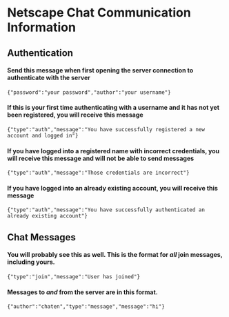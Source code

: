 # Netscape Chat Communication Information

## Authentication

#### Send this message when first opening the server connection to authenticate with the server
`{"password":"your password","author":"your username"}`

#### If this is your first time authenticating with a username and it has not yet been registered, you will receive this message
`{"type":"auth","message":"You have successfully registered a new account and logged in"}`

#### If you have logged into a registered name with incorrect credentials, you will receive this message and will not be able to send messages
`{"type":"auth","message":"Those credentials are incorrect"}`

#### If you have logged into an already existing account, you will receive this message
`{"type":"auth","message":"You have successfully authenticated an already existing account"}`

## Chat Messages

#### You will probably see this as well. This is the format for _all_ join messages, including yours.
`{"type":"join","message":"User has joined"}`

#### Messages to _and_ from the server are in this format.
`{"author":"chaten","type":"message","message":"hi"}`
